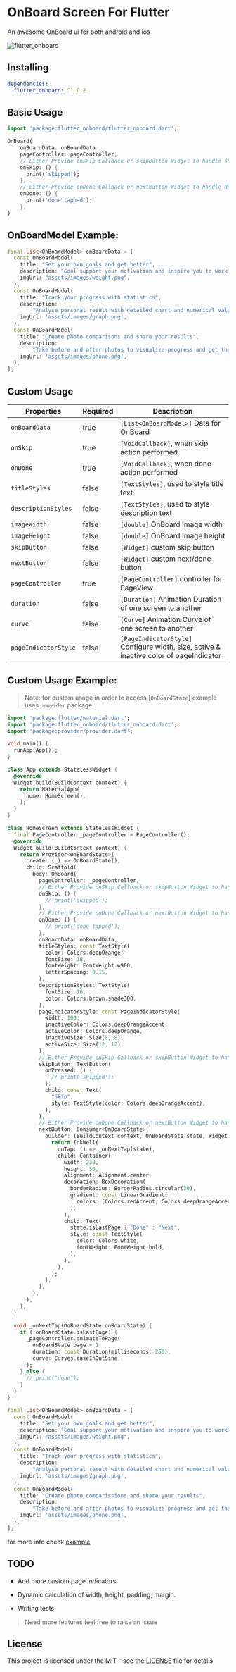 # OnBoard Screen For Flutter

An awesome OnBoard ui for both android and ios

![flutter_onboard](flutter_onboard.gif)

## Installing

```yaml
dependencies:
  flutter_onboard: ^1.0.2
```

## Basic Usage

```dart
import 'package:flutter_onboard/flutter_onboard.dart';
```

```dart
OnBoard(
    onBoardData: onBoardData ,
    pageController: pageController,
    // Either Provide onSkip Callback or skipButton Widget to handle skip state
    onSkip: () {
      print('skipped');
    },
    // Either Provide onDone Callback or nextButton Widget to handle done state
    onDone: () {
      print('done tapped');
    },
)
```

## OnBoardModel Example:

```dart
final List<OnBoardModel> onBoardData = [
  const OnBoardModel(
    title: "Set your own goals and get better",
    description: "Goal support your motivation and inspire you to work harder",
    imgUrl: "assets/images/weight.png",
  ),
  const OnBoardModel(
    title: "Track your progress with statistics",
    description:
        "Analyse personal result with detailed chart and numerical values",
    imgUrl: 'assets/images/graph.png',
  ),
  const OnBoardModel(
    title: "Create photo comparisons and share your results",
    description:
        "Take before and after photos to visualize progress and get the shape that you dream about",
    imgUrl: 'assets/images/phone.png',
  ),
];
```

## Custom Usage

| Properties           | Required | Description                                                                            |
| -------------------- | -------- | -------------------------------------------------------------------------------------- |
| `onBoardData`        | true     | `[List<OnBoardModel>]` Data for OnBoard                                                |
| `onSkip`             | true     | `[VoidCallback]`, when skip action performed                                           |
| `onDone`             | true     | `[VoidCallback]`, when done action performed                                           |
| `titleStyles`        | false    | `[TextStyles]`, used to style title text                                               |
| `descriptionStyles`  | false    | `[TextStyles]`, used to style description text                                         |
| `imageWidth`         | false    | `[double]` OnBoard Image width                                                         |
| `imageHeight`        | false    | `[double]` OnBoard Image height                                                        |
| `skipButton`         | false    | `[Widget]` custom skip button                                                          |
| `nextButton`         | false    | `[Widget]` custom next/done button                                                     |
| `pageController`     | true     | `[PageController]` controller for PageView                                             |
| `duration`           | false    | `[Duration]` Animation Duration of one screen to another                               |
| `curve`              | false    | `[Curve]` Animation Curve of one screen to another                                     |
| `pageIndicatorStyle` | false    | `[PageIndicatorStyle]` Configure width, size, active & inactive color of pageIndicator |

## Custom Usage Example:

> Note: for custom usage in order to access [`OnBoardState`] example uses `provider` package

```dart
import 'package:flutter/material.dart';
import 'package:flutter_onboard/flutter_onboard.dart';
import 'package:provider/provider.dart';

void main() {
  runApp(App());
}

class App extends StatelessWidget {
  @override
  Widget build(BuildContext context) {
    return MaterialApp(
      home: HomeScreen(),
    );
  }
}

class HomeScreen extends StatelessWidget {
  final PageController _pageController = PageController();
  @override
  Widget build(BuildContext context) {
    return Provider<OnBoardState>(
      create: (_) => OnBoardState(),
      child: Scaffold(
        body: OnBoard(
          pageController: _pageController,
          // Either Provide onSkip Callback or skipButton Widget to handle skip state
          onSkip: () {
            // print('skipped');
          },
          // Either Provide onDone Callback or nextButton Widget to handle done state
          onDone: () {
            // print('done tapped');
          },
          onBoardData: onBoardData,
          titleStyles: const TextStyle(
            color: Colors.deepOrange,
            fontSize: 18,
            fontWeight: FontWeight.w900,
            letterSpacing: 0.15,
          ),
          descriptionStyles: TextStyle(
            fontSize: 16,
            color: Colors.brown.shade300,
          ),
          pageIndicatorStyle: const PageIndicatorStyle(
            width: 100,
            inactiveColor: Colors.deepOrangeAccent,
            activeColor: Colors.deepOrange,
            inactiveSize: Size(8, 8),
            activeSize: Size(12, 12),
          ),
          // Either Provide onSkip Callback or skipButton Widget to handle skip state
          skipButton: TextButton(
            onPressed: () {
              // print('skipped');
            },
            child: const Text(
              "Skip",
              style: TextStyle(color: Colors.deepOrangeAccent),
            ),
          ),
          // Either Provide onDone Callback or nextButton Widget to handle done state
          nextButton: Consumer<OnBoardState>(
            builder: (BuildContext context, OnBoardState state, Widget? child) {
              return InkWell(
                onTap: () => _onNextTap(state),
                child: Container(
                  width: 230,
                  height: 50,
                  alignment: Alignment.center,
                  decoration: BoxDecoration(
                    borderRadius: BorderRadius.circular(30),
                    gradient: const LinearGradient(
                      colors: [Colors.redAccent, Colors.deepOrangeAccent],
                    ),
                  ),
                  child: Text(
                    state.isLastPage ? "Done" : "Next",
                    style: const TextStyle(
                      color: Colors.white,
                      fontWeight: FontWeight.bold,
                    ),
                  ),
                ),
              );
            },
          ),
        ),
      ),
    );
  }

  void _onNextTap(OnBoardState onBoardState) {
    if (!onBoardState.isLastPage) {
      _pageController.animateToPage(
        onBoardState.page + 1,
        duration: const Duration(milliseconds: 250),
        curve: Curves.easeInOutSine,
      );
    } else {
      // print("done");
    }
  }
}

final List<OnBoardModel> onBoardData = [
  const OnBoardModel(
    title: "Set your own goals and get better",
    description: "Goal support your motivation and inspire you to work harder",
    imgUrl: "assets/images/weight.png",
  ),
  const OnBoardModel(
    title: "Track your progress with statistics",
    description:
        "Analyse personal result with detailed chart and numerical values",
    imgUrl: 'assets/images/graph.png',
  ),
  const OnBoardModel(
    title: "Create photo comparissions and share your results",
    description:
        "Take before and after photos to visualize progress and get the shape that you dream about",
    imgUrl: 'assets/images/phone.png',
  ),
];
```

for more info check [example](example)

## TODO

- Add more custom page indicators.

- Dynamic calculation of width, height, padding, margin.

- Writing tests

> Need more features feel free to raise an issue

## License

This project is licensed under the MIT - see the [LICENSE](LICENSE) file for details

